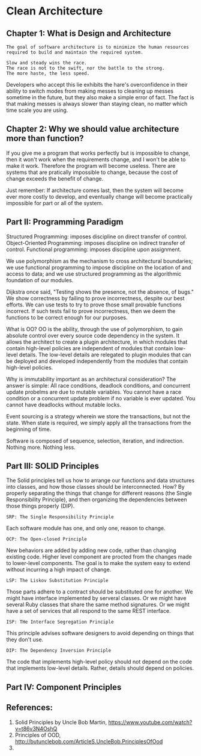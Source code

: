 # Clean Architecture

## Chapter 1: What is Design and Architecture

```
The goal of software architecture is to minimize the human resources required to build and maintain the required system.
```

```
Slow and steady wins the race.
The race is not to the swift, nor the battle to the strong.
The more haste, the less speed.
```

Developers who accept this lie exhibits the hare's overconfidence in their ability to switch modes from making messes to cleaning up messes sometime in the future, but they also make a simple error of fact. The fact is that making messes is always slower than staying clean, no matter which time scale you are using.

## Chapter 2: Why we should value architecture more than function?

If you give me a program that works perfectly but is impossible to change, then it won't work when the requirements change, and I won't be able to make it work. Therefore the program will become useless. There are systems that are pratically impossible to change, because the cost of change exceeds the benefit of change.

Just remember: If architecture comes last, then the system will become ever more costly to develop, and eventually change will become practically impossible for part or all of the system.

## Part II: Programming Paradigm

Structured Programming: imposes discipline on direct transfer of control.
Object-Oriented Programming: imposes discipline on indirect transfer of control.
Functional programming: imposes discipline upon assignment.

We use polymorphism as the mechanism to cross architectural boundaries; we use functional programming to impose discipline on the location of and access to data; and we use structured programming as the algorithmic foundation of our modules.

Dijkstra once said, "Testing shows the presence, not the absence, of bugs." We show correctness by failing to prove incorrectness, despite our best efforts. We can use tests to try to prove those small provable functions incorrect. If such tests fail to prove incorrectness, then we deem the functions to be correct enough for our purposes.

What is OO? OO is the ability, through the use of polymorphism, to gain absolute control over every source code dependency in the system. It allows the architect to create a plugin architecture, in which modules that contain high-level policies are independent of modules that contain low-level details. The low-level details are relegated to plugin modules that can be deployed and developed independently from the modules that contain high-level policies.

Why is immutability important as an architectural consideration? The answer is simple: All race conditions, deadlock conditions, and concurrent update probelms are due to mutable variables. You cannot have a race condition or a concurrent update problem if no variable is ever updated. You cannot have deadlocks without mutable locks.

Event sourcing is a strategy wherein we store the transactions, but not the state. When state is required, we simply apply all the transactions from the beginning of time.

Software is composed of sequence, selection, iteration, and indirection. Nothing more. Nothing less.

## Part III: SOLID Principles

The Solid principles tell us how to arrange our functions and data structures into classes, and how those classes should be interconnected. How? By properly separating the things that change for different reasons (the Single Responsibility Principle), and then organizing the dependencies between those things properly (DIP).

`SRP: The Single Responsibility Principle`

Each software module has one, and only one, reason to change.

`OCP: The Open-closed Principle`

New behaviors are added by adding new code, rather than changing existing code. Higher level component are procted from the changes made to lower-level components. The goal is to make the system easy to extend without incurring a high impact of change.

`LSP: The Liskov Substitution Principle`

Those parts adhere to a contract should be substituted one for another.
We might have interface implemented by serveral classes. Or we might have several Ruby classes that share the same method signatures. Or we might have a set of services that all respond to the same REST interface.

`ISP: THe Interface Segregation Principle`

This principle advises software designers to avoid depending on things that they don't use.

`DIP: The Dependency Inversion Principle`

The code that implements high-level policy should not depend on the code that implements low-level details. Rather, details should depend on policies.

## Part IV: Component Principles

## References:

1. Solid Principles by Uncle Bob Martin, https://www.youtube.com/watch?v=t86v3N4OshQ
2. Principles of OOD, http://butunclebob.com/ArticleS.UncleBob.PrinciplesOfOod
3.
